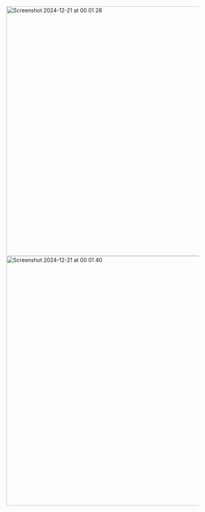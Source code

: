 <img width="653" alt="Screenshot 2024-12-21 at 00 01 28" src="https://github.com/user-attachments/assets/2623b314-185e-40e3-97ef-9f89c705daa3" />
<img width="653" alt="Screenshot 2024-12-21 at 00 01 40" src="https://github.com/user-attachments/assets/8c2b2020-616d-4080-931a-3aff8b41e29d" />

